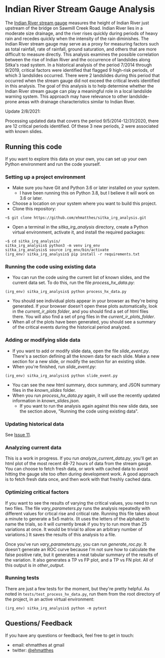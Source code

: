 Indian River Stream Gauge Analysis
===

The [Indian River stream gauge](https://water.weather.gov/ahps2/hydrograph.php?wfo=pajk&gage=irva2) measures the height of Indian River just upstream of the bridge on Sawmill Creek Road. Indian River lies in a moderate size drainage, and the river rises quickly during periods of heavy rain and recedes quickly when the intensity of the rain diminishes. The Indian River stream gauge may serve as a proxy for measuring factors such as total rainfall, rate of rainfall, ground saturation, and others that are more difficult to measure directly. This analysis examines the possible correlation between the rise of Indian River and the occurrence of landslides along Sitka's road system. In a historical analysis of the period 7/2014 through 9/2019, critical factors were identified that flagged 9 high-risk periods, of which 3 landslides occurred. There were 2 landslides during this period that occurred when the stream gauge did not exceed the critical levels identified in this analysis. The goal of this analysis is to help determine whether the Indian River stream gauge can play a meaningful role in a local landslide warning system. This approach may have relevance to other landslide-prone areas with drainage characteristics similar to Indian River.

Update 2/8/2021:

Processing updated data that covers the period 9/5/2014-12/31/2020, there are 12 critical periods identified. Of these 3 new periods, 2 were associated with known slides. 

Running this code
---

If you want to explore this data on your own, you can set up your own Python environment and run the code yourself.

### Setting up a project environment

- Make sure you have Git and Python 3.6 or later installed on your system.
  - I have been running this on Python 3.8, but I believe it will work on 3.6 or later.
- Choose a location on your system where you want to build this project.
- Clone this repository:

```
~$ git clone https://github.com/ehmatthes/sitka_irg_analysis.git
```

- Open a terminal in the *sitka_irg_analysis* directory, create a Python virtual environment, activate it, and install the required packages:

```
~$ cd sitka_irg_analysis/
sitka_irg_analysis$ python3 -m venv irg_env
sitka_irg_analysis$ source irg_env/bin/activate
(irg_env) sitka_irg_analysis$ pip install -r requirements.txt 
```

### Running the code using existing data

- You can run the code using the current list of known slides, and the current data set. To do this, run the file *process_hx_data.py*:

```
(irg_env) sitka_irg_analysis$ python process_hx_data.py
```

- You should see individual plots appear in your browser as they're being generated. If your browser doesn't open these plots automatically, look in the *current_ir_plots folder*, and you should find a set of html files there. You will also find a set of png files in the *current_ir_plots_folder*.
- When all of the plots have been generated, you should see a summary of the critical events during the historical period analyzed.

### Adding or modifying slide data

- If you want to add or modify slide data, open the file *slide_event.py*. There's a section defining all the known data for each slide. Make a new section for a new slide, or modify the section for an existing slide.
- When you're finished, run *slide_event.py*:

```
(irg_env) sitka_irg_analysis$ python slide_event.py 
```

- You can see the new html summary, docx summary, and JSON summary files in the *known_slides* folder.
- When you run *process_hx_data.py* again, it will use the recently updated information in *known_slides.json*.
  - If you want to run the analysis again against this new slide data, see the section above, "Running the code using existing data".

### Updating historical data

See [Issue 11](https://github.com/ehmatthes/sitka_irg_analysis/issues/11).

### Analyzing current data

This is a work in progress. If you run *analyze_current_data.py*, you'll get an html plot of the most recent 48-72 hours of data from the stream gauge. You can choose to fetch fresh data, or work with cached data to avoid hitting the gauge site too often during development work. A good approach is to fetch fresh data once, and then work with that freshly cached data.

### Optimizing critical factors

If you want to see the results of varying the critical values, you need to run two files. The file *vary_parameters.py* runs the analysis repeatedly with different values for crtical rise and critical rate. Running this file takes about a minute to generate a 5x5 matrix. (It uses the letters of the alphabet to name the trials, so it will currently break if you try to run more than 25 variations at once. It would be trivial to allow an arbitrary number of variations.) It saves the results of this analysis to a file.

Once you've run *vary_parameters.py*, you can run *generate_roc.py*. It doesn't generate an ROC curve because I'm not sure how to calculate the false positive rate, but it generates a neat tabular summary of the results of the variation. It also generates a TP vs FP plot, and a TP vs FN plot. All of this output is in *other_output*.

### Running tests

There are just a few tests for the moment, but they're pretty helpful. As noted in `tests/test_process_hx_data.py`, run them from the root directory of the project, in an active virtual environment:

```
(irg_env) sitka_irg_analysis$ python -m pytest
```

Questions/ Feedback
---

If you have any questions or feedback, feel free to get in touch:

- email: ehmatthes at gmail
- twitter: [@ehmatthes](https://twitter.com/ehmatthes)